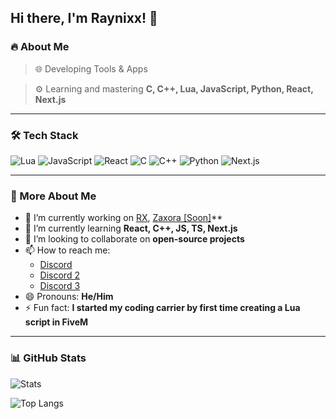 ## Hi there, I'm Raynixx! 👋

### 🔥 About Me
> 🌐 Developing Tools & Apps

> ⚙️ Learning and mastering **C, C++, Lua, JavaScript, Python, React, Next.js**

---

### 🛠️ Tech Stack
![Lua](https://img.shields.io/badge/Lua-%232C2D72.svg?style=for-the-badge&logo=lua&logoColor=white)
![JavaScript](https://img.shields.io/badge/JavaScript-F7DF1E?style=for-the-badge&logo=javascript&logoColor=black)
![React](https://img.shields.io/badge/React-%2320232a.svg?style=for-the-badge&logo=react&logoColor=%2361DAFB)
![C](https://img.shields.io/badge/C-%2300599C.svg?style=for-the-badge&logo=c&logoColor=white)
![C++](https://img.shields.io/badge/C++-%2300599C.svg?style=for-the-badge&logo=c%2B%2B&logoColor=white)
![Python](https://img.shields.io/badge/Python-3776AB?style=for-the-badge&logo=python&logoColor=white)
![Next.js](https://img.shields.io/badge/Next.js-000000?style=for-the-badge&logo=nextdotjs&logoColor=white)

---

### 🤝 More About Me
- 🔭 I’m currently working on [RX](https://github.com/x4raynixx/Ryxon), [Zaxora [Soon]](soon)**
- 🌱 I’m currently learning **React, C++, JS, TS, Next.js**
- 👯 I’m looking to collaborate on **open-source projects**
- 📫 How to reach me:
    -  [Discord](https://discord.gg/mXxsvFqq9c)
    -  [Discord 2](https://discord.gg/rxn)
    -  [Discord 3](https://discord.gg/raxbrowser)
- 😄 Pronouns: **He/Him**
- ⚡ Fun fact: **I started my coding carrier by first time creating a Lua script in FiveM**

---

### 📊 GitHub Stats

![Stats](https://github-readme-stats.vercel.app/api?username=x4raynixx&show_icons=true&count_private=true&hide_title=true&hide=prs&theme=gruvbox&bg_color=00000000)

![Top Langs](https://github-readme-stats.vercel.app/api/top-langs/?username=x4raynixx&layout=compact&theme=gruvbox&bg_color=00000000)
